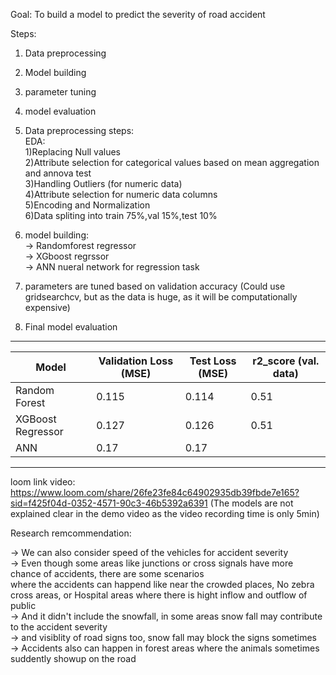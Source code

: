 
Goal: To build a model to predict the severity of road accident

Steps:
1) Data preprocessing
2) Model building
3) parameter tuning
4) model evaluation

1) Data preprocessing steps: <br>
EDA:<br>
    1)Replacing Null values<br>
    2)Attribute selection for categorical values based on mean aggregation and annova test<br>
    3)Handling Outliers (for numeric data)<br>
    4)Attribute selection for numeric data columns<br>
    5)Encoding and Normalization<br>
    6)Data spliting into train 75%,val 15%,test 10%<br>

2) model building: <br>
-> Randomforest regressor<br>
-> XGboost regrssor<br>
-> ANN nueral network for regression task<br>

3) parameters are tuned based on validation accuracy 
(Could use gridsearchcv, but as the data is huge, as it will be computationally expensive)<br>

4) Final model evaluation <br>

___________________________________________________________________________________________
| Model                  | Validation Loss (MSE) | Test Loss (MSE) | r2_score (val. data) |
|------------------------|-----------------------|-----------------|----------------------|
| Random Forest          | 0.115                 | 0.114           | 0.51               |
| XGBoost Regressor      | 0.127                 | 0.126           | 0.51                 | 
| ANN                    | 0.17                  | 0.17            |                      |
-------------------------------------------------------------------------------------------

loom link video: https://www.loom.com/share/26fe23fe84c64902935db39fbde7e165?sid=f425f04d-0352-4571-90c3-46b5392a6391
(The models are not explained clear in the demo video as the video recording time is only 5min)

Research remcommendation:

-> We can also consider speed of the vehicles for accident severity <br>
-> Even though some areas like junctions or cross signals have more chance of accidents, there are some scenarios <br>
where the accidents can happend like near the crowded places, No zebra cross areas, or Hospital areas where there is hight inflow and outflow of public<br>
-> And it didn't include the snowfall, in some areas snow fall may contribute to the accident severity<br>
-> and visiblity of road signs too, snow fall may block the signs sometimes<br>
-> Accidents also can happen in forest areas where the animals sometimes suddently showup on the road<br>